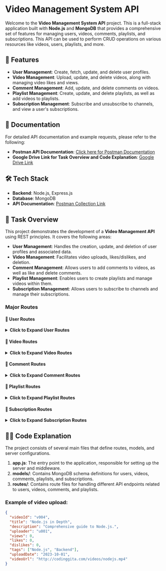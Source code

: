 # Video Management System API

Welcome to the **Video Management System API** project. This is a full-stack application built with **Node.js** and **MongoDB** that provides a comprehensive set of features for managing users, videos, comments, playlists, and subscriptions. This API can be used to perform CRUD operations on various resources like videos, users, playlists, and more.

## 🌟 Features

- **User Management**: Create, fetch, update, and delete user profiles.
- **Video Management**: Upload, update, and delete videos, along with managing video likes and views.
- **Comment Management**: Add, update, and delete comments on videos.
- **Playlist Management**: Create, update, and delete playlists, as well as add videos to playlists.
- **Subscription Management**: Subscribe and unsubscribe to channels, and view a user's subscriptions.
  

## 📑 Documentation

For detailed API documentation and example requests, please refer to the following:

- **Postman API Documentation**: [Click here for Postman Documentation](https://documenter.getpostman.com/view/39216595/2sAYQUpu22)
- **Google Drive Link for Task Overview and Code Explanation**: [Google Drive Link](https://drive.google.com/file/d/1WwJHNxpg0sD4ipq4WRgGEJkNCx5TVHUO/view?usp=sharing)


## 🛠️ Tech Stack

- **Backend**: Node.js, Express.js
- **Database**: MongoDB
- **API Documentation**: [Postman Collection Link](https://www.postman.com/your-collection-link)

## 🚀 Task Overview

This project demonstrates the development of a **Video Management API** using REST principles. It covers the following areas:

- **User Management**: Handles the creation, update, and deletion of user profiles and associated data.
- **Video Management**: Facilitates video uploads, likes/dislikes, and deletion.
- **Comment Management**: Allows users to add comments to videos, as well as like and delete comments.
- **Playlist Management**: Enables users to create playlists and manage videos within them.
- **Subscription Management**: Allows users to subscribe to channels and manage their subscriptions.

### Major Routes

#### 👤 User Routes
<details>
  <summary><b>Click to Expand User Routes</b> <i class="fas fa-users"></i></summary>

  - **`GET /users`**: Fetch all users.
  - **`GET /users/:userId`**: Fetch a specific user by ID.
  - **`POST /users`**: Create a new user.
  - **`PATCH /users/:userId`**: Update user profile (e.g., update profile picture).
  - **`DELETE /users/:userId`**: Delete a user.

</details>

#### 🎥 Video Routes
<details>
  <summary><b>Click to Expand Video Routes</b> <i class="fas fa-video"></i></summary>

  - **`GET /videos`**: Fetch all videos.
  - **`GET /videos/:videoId`**: Fetch a specific video by ID.
  - **`POST /videos`**: Upload a new video.
  - **`PATCH /videos/:videoId/likes`**: Increment likes for a video.
  - **`DELETE /videos/:videoId`**: Delete a video.

</details>

#### 💬 Comment Routes
<details>
  <summary><b>Click to Expand Comment Routes</b> <i class="fas fa-comment"></i></summary>

  - **`GET /videos/:videoId/comments`**: Fetch all comments for a video.
  - **`POST /comments`**: Add a comment to a video.
  - **`PATCH /comments/:commentId/likes`**: Increment likes for a comment.
  - **`DELETE /comments/:commentId`**: Delete a comment.

</details>

#### 📂 Playlist Routes
<details>
  <summary><b>Click to Expand Playlist Routes</b> <i class="fas fa-play-circle"></i></summary>

  - **`GET /playlists/:userId`**: Fetch playlists for a user.
  - **`POST /playlists`**: Create a new playlist.
  - **`PUT /playlists/:playlistId/videos`**: Add videos to a playlist.
  - **`DELETE /playlists/:playlistId`**: Delete a playlist.

</details>

#### 🔔 Subscription Routes
<details>
  <summary><b>Click to Expand Subscription Routes</b> <i class="fas fa-bell"></i></summary>

  - **`GET /subscriptions/:userId`**: Fetch subscriptions for a user.
  - **`POST /subscriptions`**: Subscribe to a channel.

</details>

## 👨‍💻 Code Explanation

The project consists of several main files that define routes, models, and server configurations.

1. **app.js**: The entry point to the application, responsible for setting up the server and middleware.
2. **models/**: Contains MongoDB schema definitions for users, videos, comments, playlists, and subscriptions.
3. **routes/**: Contains route files for handling different API endpoints related to users, videos, comments, and playlists.

### Example of video upload:

```json
{
  "videoId": "v004",
  "title": "Node.js in Depth",
  "description": "Comprehensive guide to Node.js.",
  "uploader": "u001",
  "views": 0,
  "likes": 0,
  "dislikes": 0,
  "tags": ["Node.js", "Backend"],
  "uploadDate": "2023-10-01",
  "videoUrl": "http://codinggita.com/videos/nodejs.mp4"
}





